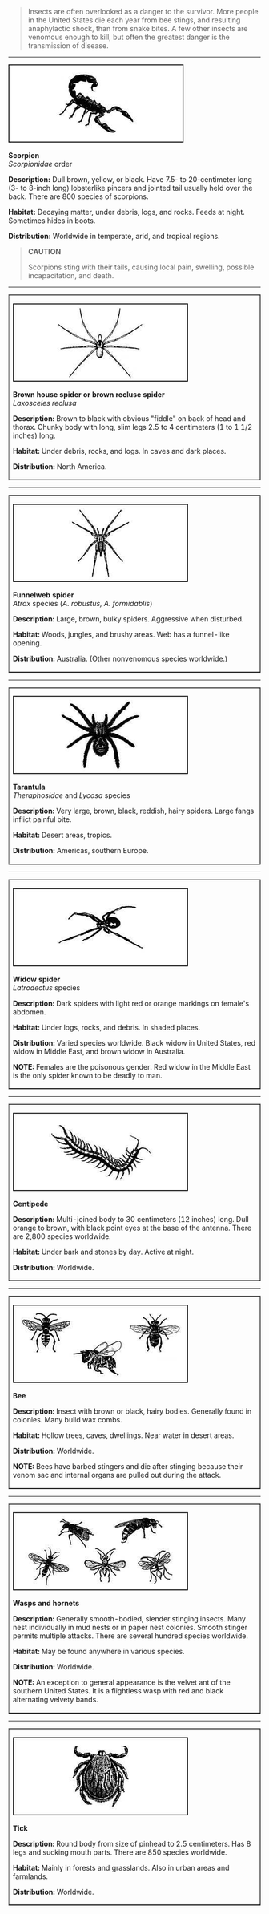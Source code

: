 > Insects are often overlooked as a danger to the survivor. More people in the United States die each year from bee stings, and resulting anaphylactic shock, than from snake bites. A few other insects are venomous enough to kill, but often the greatest danger is the transmission of disease.

* * *

![](image232.jpg)

**Scorpion**  
_Scorpionidae_ order  

**Description:** Dull brown, yellow, or black. Have 7.5- to 20-centimeter long (3- to 8-inch long) lobsterlike pincers and jointed tail usually held over the back. There are 800 species of scorpions.

**Habitat:** Decaying matter, under debris, logs, and rocks. Feeds at night. Sometimes hides in boots.

**Distribution:** Worldwide in temperate, arid, and tropical regions.

> **CAUTION**
>
>Scorpions sting with their tails, causing local pain, swelling, possible incapacitation, and death.

* * *

<center>

<table cellspacing="0" cellpadding="5" border="1" width="600">

<tbody>

<tr>

<td>

![](image233.jpg)

**Brown house spider or brown recluse spider**  
_Laxosceles reclusa_  

**Description:** Brown to black with obvious "fiddle" on back of head and thorax. Chunky body with long, slim legs 2.5 to 4 centimeters (1 to 1 1/2 inches) long.

**Habitat:** Under debris, rocks, and logs. In caves and dark places.

**Distribution:** North America.

</td>

</tr>

</tbody>

</table>

</center>

* * *

<center>

<table cellspacing="0" cellpadding="5" border="1" width="600">

<tbody>

<tr>

<td>

![](image234.jpg)

**Funnelweb spider**  
_Atrax_ species (_A. robustus, A. formidablis_)  

**Description:** Large, brown, bulky spiders. Aggressive when disturbed.

**Habitat:** Woods, jungles, and brushy areas. Web has a funnel-like opening.

**Distribution:** Australia. (Other nonvenomous species worldwide.)

</td>

</tr>

</tbody>

</table>

</center>

* * *

<center>

<table cellspacing="0" cellpadding="5" border="1" width="600">

<tbody>

<tr>

<td>

![](image235.jpg)

**Tarantula**  
_Theraphosidae_ and _Lycosa_ species  

**Description:** Very large, brown, black, reddish, hairy spiders. Large fangs inflict painful bite.

**Habitat:** Desert areas, tropics.

**Distribution:** Americas, southern Europe.

</td>

</tr>

</tbody>

</table>

</center>

* * *

<center>

<table cellspacing="0" cellpadding="5" border="1" width="600">

<tbody>

<tr>

<td>

![](image236.jpg)

**Widow spider**  
_Latrodectus_ species  

**Description:** Dark spiders with light red or orange markings on female's abdomen.

**Habitat:** Under logs, rocks, and debris. In shaded places.

**Distribution:** Varied species worldwide. Black widow in United States, red widow in Middle East, and brown widow in Australia.

**NOTE:** Females are the poisonous gender. Red widow in the Middle East is the only spider known to be deadly to man.

</td>

</tr>

</tbody>

</table>

</center>

* * *

<center>

<table cellspacing="0" cellpadding="5" border="1" width="600">

<tbody>

<tr>

<td>

![](image237.jpg)

**Centipede**  

**Description:** Multi-joined body to 30 centimeters (12 inches) long. Dull orange to brown, with black point eyes at the base of the antenna. There are 2,800 species worldwide.

**Habitat:** Under bark and stones by day. Active at night.

**Distribution:** Worldwide.

</td>

</tr>

</tbody>

</table>

</center>

* * *

<center>

<table cellspacing="0" cellpadding="5" border="1" width="600">

<tbody>

<tr>

<td>

![](image238.jpg)

**Bee**  

**Description:** Insect with brown or black, hairy bodies. Generally found in colonies. Many build wax combs.

**Habitat:** Hollow trees, caves, dwellings. Near water in desert areas.

**Distribution:** Worldwide.

**NOTE:** Bees have barbed stingers and die after stinging because their venom sac and internal organs are pulled out during the attack.

</td>

</tr>

</tbody>

</table>

</center>

* * *

<center>

<table cellspacing="0" cellpadding="5" border="1" width="600">

<tbody>

<tr>

<td>

![](image239.jpg)

**Wasps and hornets**  

**Description:** Generally smooth-bodied, slender stinging insects. Many nest individually in mud nests or in paper nest colonies. Smooth stinger permits multiple attacks. There are several hundred species worldwide.

**Habitat:** May be found anywhere in various species.

**Distribution:** Worldwide.

**NOTE:** An exception to general appearance is the velvet ant of the southern United States. It is a flightless wasp with red and black alternating velvety bands.

</td>

</tr>

</tbody>

</table>

</center>

* * *

<center>

<table cellspacing="0" cellpadding="5" border="1" width="600">

<tbody>

<tr>

<td>

![](image240.jpg)

**Tick**  

**Description:** Round body from size of pinhead to 2.5 centimeters. Has 8 legs and sucking mouth parts. There are 850 species worldwide.

**Habitat:** Mainly in forests and grasslands. Also in urban areas and farmlands.

**Distribution:** Worldwide.

</td>

</tr>

</tbody>

</table>

</center>
